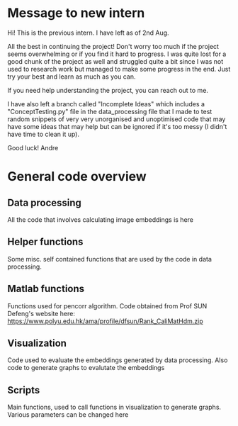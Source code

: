 # Message to new intern 

Hi! This is the previous intern. I have left as of 2nd Aug.

All the best in continuing the project! Don't worry too much if the project seems overwhelming or if you find it hard to
progress. I was quite lost for a good chunk of the project as well and struggled quite a bit since I was not used to research
work but managed to make some progress in the end. Just try your best and learn as much as you can.

If you need help understanding the project, you can reach out to me.

I have also left a branch called "Incomplete Ideas" which includes a "ConceptTesting.py" file in the data_processing file
that I made to test random snippets of very very unorganised and unoptimised code that may have some ideas that may help
but can be ignored if it's too messy (I didn't have time to clean it up).

Good luck!
Andre

# General code overview
## Data processing
All the code that involves calculating image embeddings is here
## Helper functions
Some misc. self contained functions that are used by the code in data processing. 
## Matlab functions
Functions used for pencorr algorithm. Code obtained from Prof SUN Defeng's website here: https://www.polyu.edu.hk/ama/profile/dfsun/Rank_CaliMatHdm.zip
## Visualization
Code used to evaluate the embeddings generated by data processing. Also code to generate graphs to evalutate the embeddings
## Scripts
Main functions, used to call functions in visualization to generate graphs. Various parameters can be changed here
